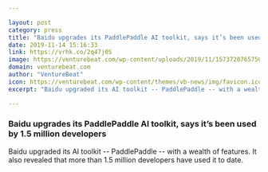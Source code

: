 ```yaml
---

layout: post
category: press
title: "Baidu upgrades its PaddlePaddle AI toolkit, says it’s been used by 1.5 million developers"
date: 2019-11-14 15:16:33
link: https://vrhk.co/2q47j0S
image: https://venturebeat.com/wp-content/uploads/2019/11/1573720765750856_upscaled_image_x4-e1573743944240.jpg?w=1200&strip=all
domain: venturebeat.com
author: "VentureBeat"
icon: https://venturebeat.com/wp-content/themes/vb-news/img/favicon.ico
excerpt: "Baidu upgraded its AI toolkit -- PaddlePaddle -- with a wealth of features. It also revealed that more than 1.5 million developers have used it to date."

---
```


### Baidu upgrades its PaddlePaddle AI toolkit, says it’s been used by 1.5 million developers

Baidu upgraded its AI toolkit -- PaddlePaddle -- with a wealth of features. It also revealed that more than 1.5 million developers have used it to date.